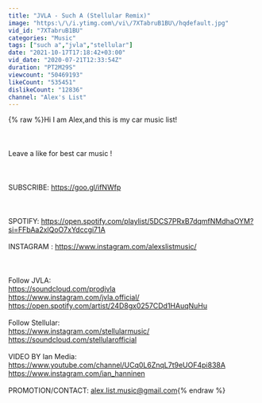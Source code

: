 ```yaml
---
title: "JVLA - Such A (Stellular Remix)"
image: "https:\/\/i.ytimg.com\/vi\/7XTabruB1BU\/hqdefault.jpg"
vid_id: "7XTabruB1BU"
categories: "Music"
tags: ["such a","jvla","stellular"]
date: "2021-10-17T17:18:42+03:00"
vid_date: "2020-07-21T12:33:54Z"
duration: "PT2M29S"
viewcount: "50469193"
likeCount: "535451"
dislikeCount: "12836"
channel: "Alex's List"
---
```

{% raw %}Hi I am Alex,and this is my car music list!<br /><br /><br /><br />Leave a like for best car music !<br /><br /><br /><br />SUBSCRIBE: <a rel="nofollow" target="blank" href="https://goo.gl/ifNWfp">https://goo.gl/ifNWfp</a><br /><br /><br /><br />SPOTIFY: <a rel="nofollow" target="blank" href="https://open.spotify.com/playlist/5DCS7PRxB7dqmfNMdhaOYM?si=FFbAa2xlQoO7xYdccgi71A">https://open.spotify.com/playlist/5DCS7PRxB7dqmfNMdhaOYM?si=FFbAa2xlQoO7xYdccgi71A</a><br /><br />INSTAGRAM : <a rel="nofollow" target="blank" href="https://www.instagram.com/alexslistmusic/">https://www.instagram.com/alexslistmusic/</a><br /><br /><br /><br />Follow JVLA:<br /><a rel="nofollow" target="blank" href="https://soundcloud.com/prodjvla">https://soundcloud.com/prodjvla</a><br /><a rel="nofollow" target="blank" href="https://www.instagram.com/jvla.official/">https://www.instagram.com/jvla.official/</a><br /><a rel="nofollow" target="blank" href="https://open.spotify.com/artist/24D8gx0257CDd1HAuqNuHu">https://open.spotify.com/artist/24D8gx0257CDd1HAuqNuHu</a><br /><br />Follow Stellular:<br /><a rel="nofollow" target="blank" href="https://www.instagram.com/stellularmusic/">https://www.instagram.com/stellularmusic/</a><br /><a rel="nofollow" target="blank" href="https://soundcloud.com/stellularofficial">https://soundcloud.com/stellularofficial</a><br /><br />VIDEO BY Ian Media:<br /><a rel="nofollow" target="blank" href="https://www.youtube.com/channel/UCq0L6ZnqL7t9eUOF4pi838A">https://www.youtube.com/channel/UCq0L6ZnqL7t9eUOF4pi838A</a><br /><a rel="nofollow" target="blank" href="https://www.instagram.com/ian_hanninen">https://www.instagram.com/ian_hanninen</a><br /><br />PROMOTION/CONTACT: alex.list.music@gmail.com{% endraw %}

